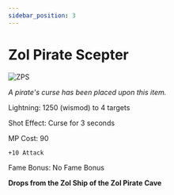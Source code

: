 ```yaml
---
sidebar_position: 3
---
```


# Zol Pirate Scepter

![ZPS](https://vwiki.valorserver.com/api/item/picture/zol%20pirate%20scepter)

<i>A pirate's curse has been placed upon this item.</i>

Lightning: 1250 (wismod) to 4 targets

Shot Effect: Curse for 3 seconds

MP Cost: 90

    +10 Attack

Fame Bonus:  No Fame Bonus

**Drops from the Zol Ship of the Zol Pirate Cave**
